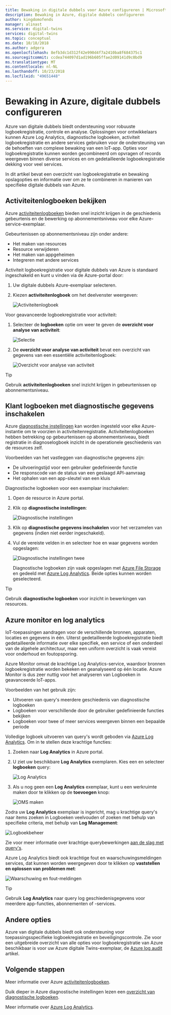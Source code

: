 ```yaml
---
title: Bewaking in digitale dubbels voor Azure configureren | Microsoft Docs
description: Bewaking in Azure, digitale dubbels configureren
author: kingdomofends
manager: alinast
ms.service: digital-twins
services: digital-twins
ms.topic: conceptual
ms.date: 10/18/2018
ms.author: adgera
ms.openlocfilehash: 8efb3dc1d312f42e990d4f7a2410ba8f684375c1
ms.sourcegitcommit: ccdea744097d1ad196b605ffae2d09141d9c0bd9
ms.translationtype: MT
ms.contentlocale: nl-NL
ms.lasthandoff: 10/23/2018
ms.locfileid: "49651448"
---
```

# <a name="how-to-configure-monitoring-in-azure-digital-twins"></a>Bewaking in Azure, digitale dubbels configureren

Azure van digitale dubbels biedt ondersteuning voor robuuste logboekregistratie, controle en analyse. Oplossingen voor ontwikkelaars kunnen Azure Log Analytics, diagnostische logboeken, activiteit logboekregistratie en andere services gebruiken voor de ondersteuning van de behoeften van complexe bewaking van een IoT-app. Opties voor logboekregistratie kunnen worden gecombineerd om opvragen of records weergeven binnen diverse services en om gedetailleerde logboekregistratie dekking voor veel services.

In dit artikel bevat een overzicht van logboekregistratie en bewaking opslagopties en informatie over om ze te combineren in manieren van specifieke digitale dubbels van Azure.

## <a name="review-activity-logs"></a>Activiteitenlogboeken bekijken

Azure [activiteitenlogboeken](https://docs.microsoft.com/azure/monitoring-and-diagnostics/monitoring-overview-activity-logs) bieden snel inzicht krijgen in de geschiedenis gebeurtenis en de bewerking op abonnementsniveau voor elke Azure-service-exemplaar.

Gebeurtenissen op abonnementsniveau zijn onder andere:

* Het maken van resources
* Resource verwijderen
* Het maken van appgeheimen
* Integreren met andere services

Activiteit logboekregistratie voor digitale dubbels van Azure is standaard ingeschakeld en kunt u vinden via de Azure-portal door:

1. Uw digitale dubbels Azure-exemplaar selecteren.
1. Kiezen **activiteitenlogboek** om het deelvenster weergeven:

    ![Activiteitenlogboek][1]

Voor geavanceerde logboekregistratie voor activiteit:

1. Selecteer de **logboeken** optie om weer te geven de **overzicht voor analyse van activiteit**:

    ![Selectie][2]

1. De **overzicht voor analyse van activiteit** bevat een overzicht van gegevens van een essentiële activiteitenlogboek:

    ![Overzicht voor analyse van activiteit][3]

>[!TIP]
>Gebruik **activiteitenlogboeken** snel inzicht krijgen in gebeurtenissen op abonnementsniveau.

## <a name="enable-customer-diagnostic-logs"></a>Klant logboeken met diagnostische gegevens inschakelen

Azure [diagnostische instellingen](https://docs.microsoft.com/azure/monitoring-and-diagnostics/monitoring-overview-of-diagnostic-logs) kan worden ingesteld voor elke Azure-instantie om te voorzien in activiteitenregistratie. Activiteitenlogboeken hebben betrekking op gebeurtenissen op abonnementsniveau, biedt registratie in diagnoselogboek inzicht in de operationele geschiedenis van de resources zelf.

Voorbeelden van het vastleggen van diagnostische gegevens zijn:

* De uitvoeringstijd voor een gebruiker gedefinieerde functie
* De responscode van de status van een geslaagd API-aanvraag
* Het ophalen van een app-sleutel van een kluis

Diagnostische logboeken voor een exemplaar inschakelen:

1. Open de resource in Azure portal.
1. Klik op **diagnostische instellingen**:

    ![Diagnostische instellingen][4]

1. Klik op **diagnostische gegevens inschakelen** voor het verzamelen van gegevens (indien niet eerder ingeschakeld).
1. Vul de vereiste velden in en selecteer hoe en waar gegevens worden opgeslagen:

    ![Diagnostische instellingen twee][5]

    Diagnostische logboeken zijn vaak opgeslagen met [Azure File Storage](https://docs.microsoft.com/azure/storage/files/storage-files-deployment-guide) en gedeeld met [Azure Log Analytics](https://docs.microsoft.com/azure/log-analytics/query-language/get-started-analytics-portal). Beide opties kunnen worden geselecteerd.

>[!TIP]
>Gebruik **diagnostische logboeken** voor inzicht in bewerkingen van resources.

## <a name="azure-monitor-and-log-analytics"></a>Azure monitor en log analytics

IoT-toepassingen aandragen voor de verschillende bronnen, apparaten, locaties en gegevens in één. Uiterst gedetailleerde logboekregistratie biedt gedetailleerde informatie over elke specifiek, een service of een onderdeel van de algehele architectuur, maar een uniform overzicht is vaak vereist voor onderhoud en foutopsporing.

Azure Monitor omvat de krachtige Log Analytics-service, waardoor bronnen logboekregistratie worden bekeken en geanalyseerd op één locatie. Azure Monitor is dus zeer nuttig voor het analyseren van Logboeken in geavanceerde IoT-apps.

Voorbeelden van het gebruik zijn:

* Uitvoeren van query's meerdere geschiedenis van diagnostische logboeken
* Logboeken voor verschillende door de gebruiker gedefinieerde functies bekijken
* Logboeken voor twee of meer services weergeven binnen een bepaalde periode

Volledige logboek uitvoeren van query's wordt geboden via [Azure Log Analytics](https://docs.microsoft.com/azure/log-analytics/log-analytics-queries). Om in te stellen deze krachtige functies:

1. Zoeken naar **Log Analytics** in Azure portal.
1. U ziet uw beschikbare **Log Analytics** exemplaren. Kies een en selecteer **logboeken** query:

    ![Log Analytics][6]

1. Als u nog geen een **Log Analytics** exemplaar, kunt u een werkruimte maken door te klikken op de **toevoegen** knop:

    ![OMS maken][7]

Zodra uw **Log Analytics** exemplaar is ingericht, mag u krachtige query's naar items zoeken in Logboeken veelvouden of zoeken met behulp van specifieke criteria, met behulp van **Log Management**:

   ![Logboekbeheer][8]

Zie voor meer informatie over krachtige querybewerkingen [aan de slag met query's](https://docs.microsoft.com/azure/log-analytics/query-language/get-started-queries).

Azure Log Analytics biedt ook krachtige fout en waarschuwingsmeldingen services, dat kunnen worden weergegeven door te klikken op **vaststellen en oplossen van problemen met**:

   ![Waarschuwing en fout-meldingen][9]

>[!TIP]
>Gebruik **Log Analytics** naar query log geschiedenisgegevens voor meerdere app-functies, abonnementen of -services.

## <a name="other-options"></a>Andere opties

Azure van digitale dubbels biedt ook ondersteuning voor toepassingsspecifieke logboekregistratie en beveiligingscontrole. Zie voor een uitgebreide overzicht van alle opties voor logboekregistratie van Azure beschikbaar is voor uw Azure digitale Twins-exemplaar, de [Azure log audit](https://docs.microsoft.com/azure/security/azure-log-audit) artikel.

## <a name="next-steps"></a>Volgende stappen

Meer informatie over Azure [activiteitenlogboeken](https://docs.microsoft.com/azure/monitoring-and-diagnostics/monitoring-overview-activity-logs).

Duik dieper in Azure diagnostische instellingen lezen een [overzicht van diagnostische logboeken](https://docs.microsoft.com/azure/monitoring-and-diagnostics/monitoring-overview-of-diagnostic-logs).

Meer informatie over [Azure Log Analytics](https://docs.microsoft.com/azure/log-analytics/query-language/get-started-analytics-portal).

<!-- Images -->
[1]: media/how-to-configure-monitoring/activity-log.png
[2]: media/how-to-configure-monitoring/activity-log-select.png
[3]: media/how-to-configure-monitoring/log-analytics-overview.png
[4]: media/how-to-configure-monitoring/diagnostic-settings-one.png
[5]: media/how-to-configure-monitoring/diagnostic-settings-two.png
[6]: media/how-to-configure-monitoring/log-analytics.png
[7]: media/how-to-configure-monitoring/log-analytics-oms.png
[8]: media/how-to-configure-monitoring/log-analytics-management.png
[9]: media/how-to-configure-monitoring/log-analytics-notifications.png